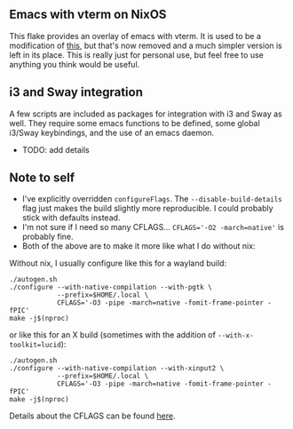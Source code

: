 ## Emacs with vterm on NixOS

This flake provides an overlay of emacs with vterm. It is used to be a modification of [this](https://github.com/cmacrae/emacs/blob/master/flake.nix), but that's now removed and a much simpler version is left in its place. This is really just for personal use, but feel free to use anything you think would be useful.

## i3 and Sway integration

A few scripts are included as packages for integration with i3 and Sway as well. They require some emacs functions to be defined, some global i3/Sway keybindings, and the use of an emacs daemon.

- TODO: add details

## Note to self

- I've explicitly overridden `configureFlags`. The `--disable-build-details` flag just makes the build slightly more reproducible. I could probably stick with defaults instead.
- I'm not sure if I need so many CFLAGS... `CFLAGS='-O2 -march=native'` is probably fine.
- Both of the above are to make it more like what I do without nix:

Without nix, I usually configure like this for a wayland build:
```
./autogen.sh
./configure --with-native-compilation --with-pgtk \
            --prefix=$HOME/.local \
            CFLAGS='-O3 -pipe -march=native -fomit-frame-pointer -fPIC'
make -j$(nproc)
```

or like this for an X build (sometimes with the addition of `--with-x-toolkit=lucid`):
```
./autogen.sh
./configure --with-native-compilation --with-xinput2 \
            --prefix=$HOME/.local \
            CFLAGS='-O3 -pipe -march=native -fomit-frame-pointer -fPIC'
make -j$(nproc)
```

Details about the CFLAGS can be found [here](https://wiki.gentoo.org/wiki/GCC_optimization#Optimizing).
